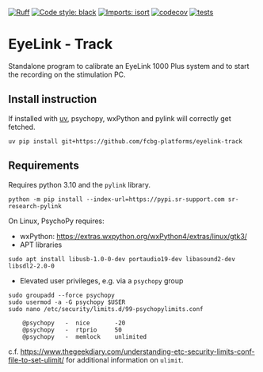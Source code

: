 [![Ruff](https://img.shields.io/endpoint?url=https://raw.githubusercontent.com/astral-sh/ruff/main/assets/badge/v2.json)](https://github.com/astral-sh/ruff)
[![Code style: black](https://img.shields.io/badge/code%20style-black-000000.svg)](https://github.com/psf/black)
[![Imports: isort](https://img.shields.io/badge/%20imports-isort-%231674b1?style=flat&labelColor=ef8336)](https://pycqa.github.io/isort/)
[![codecov](https://codecov.io/gh/fcbg-platforms/eyelink-track/graph/badge.svg?token=wqiJ5XFgb9)](https://codecov.io/gh/fcbg-platforms/eyelink-track)
[![tests](https://github.com/fcbg-platforms/eyelink-track/actions/workflows/pytest.yml/badge.svg?branch=main)](https://github.com/fcbg-platforms/eyelink-track/actions/workflows/pytest.yml)

# EyeLink - Track

Standalone program to calibrate an EyeLink 1000 Plus system and to start the recording
on the stimulation PC.

## Install instruction

If installed with [uv](https://docs.astral.sh/uv/), psychopy, wxPython and pylink will
correctly get fetched.

```
uv pip install git+https://github.com/fcbg-platforms/eyelink-track
```

## Requirements

Requires python 3.10 and the `pylink` library.

```
python -m pip install --index-url=https://pypi.sr-support.com sr-research-pylink
```

On Linux, PsychoPy requires:
- wxPython: https://extras.wxpython.org/wxPython4/extras/linux/gtk3/
- APT libraries

```
sudo apt install libusb-1.0-0-dev portaudio19-dev libasound2-dev libsdl2-2.0-0
```

- Elevated user privileges, e.g. via a `psychopy` group

```
sudo groupadd --force psychopy
sudo usermod -a -G psychopy $USER
sudo nano /etc/security/limits.d/99-psychopylimits.conf

    @psychopy   -  nice       -20
    @psychopy   -  rtprio     50
    @psychopy   -  memlock    unlimited
```

c.f. https://www.thegeekdiary.com/understanding-etc-security-limits-conf-file-to-set-ulimit/
for additional information on `ulimit`.
